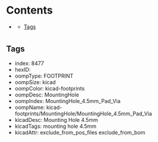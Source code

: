 



Contents
========

* [](#)
	* [Tags](#tags)

# 

## Tags

- index: 8477
- hexID: 
- oompType: FOOTPRINT
- oompSize: kicad
- oompColor: kicad-footprints
- oompDesc: MountingHole
- oompIndex: MountingHole_4.5mm_Pad_Via
- oompName: kicad-footprints/MountingHole/MountingHole_4.5mm_Pad_Via
- kicadDesc: Mounting Hole 4.5mm
- kicadTags: mounting hole 4.5mm
- kicadAttr: exclude_from_pos_files exclude_from_bom
